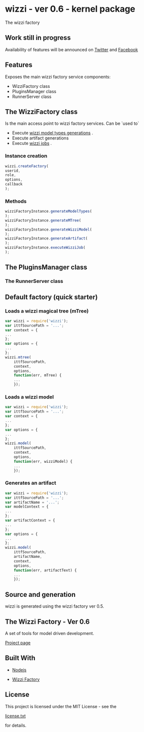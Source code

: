 # wizzi - ver 0.6 - kernel package

The wizzi factory

## Work still in progress

Availability of features will be announced
on [Twitter](https://twitter.com/wizziteam) and [Facebook](https://www.facebook.com/wizzifactory)

## Features
Exposes the main wizzi factory service components:
* WizziFactory class 
* PluginsManager class 
* RunnerServer class 
## The WizziFactory class

<p>Is the main access point to wizzi factory services. Can be
`used to`
</p>

* Execute [wizzi model types generations](#)
.
* Execute artifact generations 
* Execute [wizzi jobs](#)
.
### Instance creation
```javascript
wizzi.createFactory(
userid,
role,
options,
callback
);
```
### Methods
```javascript
wizziFactoryInstance.generateModelTypes(
);
wizziFactoryInstance.generateMTree(
);
wizziFactoryInstance.generateWizziModel(
);
wizziFactoryInstance.generateArtifact(
);
wizziFactoryInstance.executeWizziJob(
);
```
## The PluginsManager class
### The RunnerServer class
## Default factory (quick starter)
### Loads a wizzi magical tree (mTree)
```javascript
var wizzi = require('wizzi');
var ittfSourcePath = '...';
var context = {
...
};
var options = {
...
};
wizzi.mtree(
    ittfSourcePath,
    context,
    options,
    function(err, mTree) {
    ...
    });
```
### Loads a wizzi model
```javascript
var wizzi = require('wizzi');
var ittfSourcePath = '...';
var context = {
...
};
var options = {
...
};
wizzi.model(
    ittfSourcePath,
    context,
    options,
    function(err, wizziModel) {
    ...
    });
```
### Generates an artifact
```javascript
var wizzi = require('wizzi');
var ittfSourcePath = '...';
var artifactName = '...';
var modelContext = {
...
};
var artifactContext = {
...
};
var options = {
...
};
wizzi.model(
    ittfSourcePath,
    artifactName,
    context,
    options,
    function(err, artifactText) {
    ...
    });
```
## Source and generation
wizzi is generated using the wizzi factory ver 0.5.

## The Wizzi Factory - Ver 0.6

A set of tools for model driven development.


<p>

<a href="https://wizzifactory.github.io/">Project page
</a>

</p>

## Built With
* [Nodejs](https://nodejs.org)

* [Wizzi Factory](https://github.com/wizzifactory)


## License

<p>This project is licensed under the MIT License - see the

<a href="license.txt">license.txt
</a>


<p>for details.
</p>

</p>

